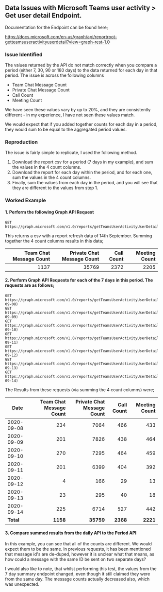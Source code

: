 ## Data Issues with Microsoft Teams user activity > Get user detail Endpoint.

Documentation for the Endpoint can be found here;

https://docs.microsoft.com/en-us/graph/api/reportroot-getteamsuseractivityuserdetail?view=graph-rest-1.0

### Issue Identified

The values returned by the API do not match correctly when you compare a period (either 7, 30, 90 or 180 days) to the data returned for each day in that period. The issue is across the following columns

* Team Chat Message Count
* Private Chat Message Count
* Call Count
* Meeting Count

We have seen these values vary by up to 20%, and they are consistently different - in my experience, I have not seen these values match.

We would expect that if you added together counts for each day in a period, they would sum to be equal to the aggregated period values. 

### Reproduction

The issue is fairly simple to replicate, I used the following method.

1. Download the report csv for a period (7 days in my example), and sum the values in the 4 count columns.
2. Download the report for each day within the period, and for each one, sum the values in the 4 count columns.
3. Finally, sum the values from each day in the period, and you will see that they are different to the values from step 1.

### Worked Example

#### 1. Perform the following Graph API Request

```
GET https://graph.microsoft.com/v1.0/reports/getTeamsUserActivityUserDetail(period='D7')
```

This returns a csv with a report refresh data of 14th September. Summing together the 4 count columns results in this data;

| Team Chat Message Count | Private Chat Message Count | Call Count | Meeting Count |
|---:|---:|---:|---:|
| 1137 | 35769 | 2372 | 2205 |  
 
#### 2. Perform Graph API Requests for each of the 7 days in this period. The requests are as follows;

```
GET https://graph.microsoft.com/v1.0/reports/getTeamsUserActivityUserDetail(date=2020-09-08)
GET https://graph.microsoft.com/v1.0/reports/getTeamsUserActivityUserDetail(date=2020-09-09)
GET https://graph.microsoft.com/v1.0/reports/getTeamsUserActivityUserDetail(date=2020-09-10)
GET https://graph.microsoft.com/v1.0/reports/getTeamsUserActivityUserDetail(date=2020-09-11)
GET https://graph.microsoft.com/v1.0/reports/getTeamsUserActivityUserDetail(date=2020-09-12)
GET https://graph.microsoft.com/v1.0/reports/getTeamsUserActivityUserDetail(date=2020-09-13)
GET https://graph.microsoft.com/v1.0/reports/getTeamsUserActivityUserDetail(date=2020-09-14)
```

The Results from these requests (via summing the 4 count columns) were;

| Date | Team Chat Message Count | Private Chat Message Count | Call Count | Meeting Count |
|---|---:|---:|---:|---:|
| 2020-09-08 | 234 | 7064 | 466 | 433 |
| 2020-09-09 | 201 | 7826 | 438 | 464 |
| 2020-09-10 | 270 | 7295 | 464 | 459 |
| 2020-09-11 | 201 | 6399 | 404 | 392 |
| 2020-09-12 | 4 | 166 | 29 | 13 |
| 2020-09-13 | 23 | 295 | 40 | 18 |
| 2020-09-14 | 225 | 6714 | 527 | 442 |
| **Total** | **1158** | **35759** | **2368** | **2221** |

#### 3. Compare summed results from the daily API to the Period API

In this example, you can see that all of the counts are different. We would expect them to be the same. In previous requests, it has been mentioned that message id's are de-duped, however it is unclear what that means, as how could a message with the same ID be sent on two separate days?

I would also like to note, that whilst performing this test, the values from the 7 day summary endpoint changed, even though it still claimed they were from the same day. The message counts actually decreased also, which was unexpected.

